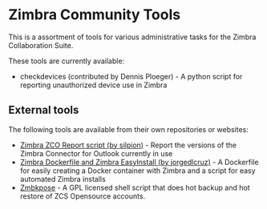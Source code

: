 # Zimbra Community Tools

This is a assortment of tools for various administrative tasks for the Zimbra
 Collaboration Suite.
  
These tools are currently available:

* checkdevices (contributed by Dennis Ploeger) - A python script for reporting 
unauthorized device use in Zimbra

## External tools

The following tools are available from their own repositories or websites:

* [Zimbra ZCO Report script (by silpion)](https://github.com/silpion/zmzcoreport) - Report the versions of the Zimbra Connector for Outlook currently in use
* [Zimbra Dockerfile and Zimbra EasyInstall (by jorgedlcruz)](https://github.com/jorgedlcruz/Zimbra) - A Dockerfile for easily creating a Docker container with Zimbra and a script for easy automated Zimbra installs
* [Zmbkpose](https://github.com/bggo/Zmbkpose) - A GPL licensed shell script that does hot backup and hot restore of ZCS Opensource accounts.
